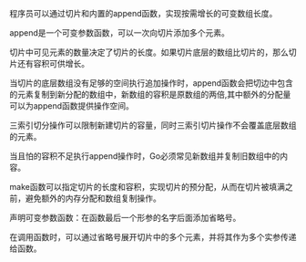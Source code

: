 程序员可以通过切片和内置的append函数，实现按需增长的可变数组长度。

append是一个可变参数函数，可以一次向切片添加多个元素。

切片中可见元素的数量决定了切片的长度。如果切片底层的数组比切片的，那么切片还有容积可供增长。

当切片的底层数组没有足够的空间执行追加操作时，append函数会把切边中包含的元素复制到新分配的数组中，新数组的容积是原数组的两倍,其中额外的分配量可以为append函数提供操作空间。

三索引切分操作可以限制新建切片的容量，同时三索引切片操作不会覆盖底层数组的元素。

当且怕的容积不足执行append操作时，Go必须常见新数组并复制旧数组中的内容。

make函数可以指定切片的长度和容积，实现切片的预分配，从而在切片被填满之前，避免额外的内存分配和数组复制操作。

声明可变参数函数：在函数最后一个形参的名字后面添加省略号。

在调用函数时，可以通过省略号展开切片中的多个元素，并将其作为多个实参传递给函数。

